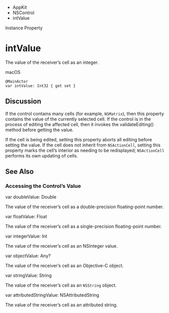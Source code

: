 

- AppKit
- NSControl
-  intValue 

Instance Property

# intValue

The value of the receiver’s cell as an integer.

macOS

``` source
@MainActor
var intValue: Int32 { get set }
```

## Discussion

If the control contains many cells (for example, `NSMatrix`), then this property contains the value of the currently selected cell. If the control is in the process of editing the affected cell, then it invokes the validateEditing() method before getting the value.

If the cell is being edited, setting this property aborts all editing before setting the value. If the cell does not inherit from `NSActionCell`, setting this property marks the cell’s interior as needing to be redisplayed; `NSActionCell` performs its own updating of cells.

## See Also

### Accessing the Control’s Value

var doubleValue: Double

The value of the receiver’s cell as a double-precision floating-point number.

var floatValue: Float

The value of the receiver’s cell as a single-precision floating-point number.

var integerValue: Int

The value of the receiver’s cell as an NSInteger value.

var objectValue: Any?

The value of the receiver’s cell as an Objective-C object.

var stringValue: String

The value of the receiver’s cell as an `NSString` object.

var attributedStringValue: NSAttributedString

The value of the receiver’s cell as an attributed string.

